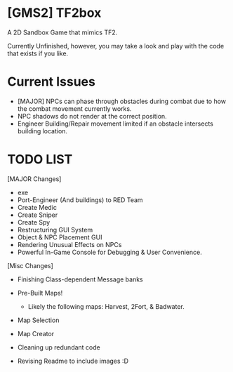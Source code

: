 # [GMS2] TF2box
 A 2D Sandbox Game that mimics TF2.

 Currently Unfinished, however, you may take a look and play with the code that exists if you like.

# Current Issues
- [MAJOR] NPCs can phase through obstacles during combat due to how the combat movement currently works.
- NPC shadows do not render at the correct position.
- Engineer Building/Repair movement limited if an obstacle intersects building location.

# TODO LIST
[MAJOR Changes]
- exe
- Port-Engineer (And buildings) to RED Team
- Create Medic
- Create Sniper
- Create Spy
- Restructuring GUI System
- Object & NPC Placement GUI
- Rendering Unusual Effects on NPCs
- Powerful In-Game Console for Debugging & User Convenience.

[Misc Changes]
- Finishing Class-dependent Message banks
- Pre-Built Maps!
  - Likely the following maps: Harvest, 2Fort, & Badwater.
- Map Selection
- Map Creator
- Cleaning up redundant code

- Revising Readme to include images :D
